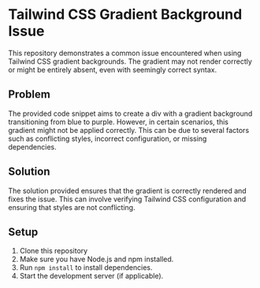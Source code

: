 # Tailwind CSS Gradient Background Issue

This repository demonstrates a common issue encountered when using Tailwind CSS gradient backgrounds.  The gradient may not render correctly or might be entirely absent, even with seemingly correct syntax.

## Problem
The provided code snippet aims to create a div with a gradient background transitioning from blue to purple. However, in certain scenarios, this gradient might not be applied correctly.  This can be due to several factors such as conflicting styles, incorrect configuration, or missing dependencies.

## Solution
The solution provided ensures that the gradient is correctly rendered and fixes the issue. This can involve verifying Tailwind CSS configuration and ensuring that styles are not conflicting.

## Setup
1. Clone this repository
2. Make sure you have Node.js and npm installed.
3. Run `npm install` to install dependencies.
4. Start the development server (if applicable).

